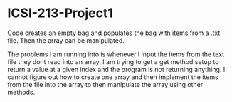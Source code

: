 # ICSI-213-Project1
Code creates an empty bag and populates the bag with items from a .txt file. Then the array can be manipulated.

The problems I am running into is whenever I input the items from the text file they dont read into an array. I am trying to get a get method setup to return a value at a given index and the program is not returning anything. I cannot figure out how to create one array and then implement the items from the file into the array to then manipulate the array using other methods.
